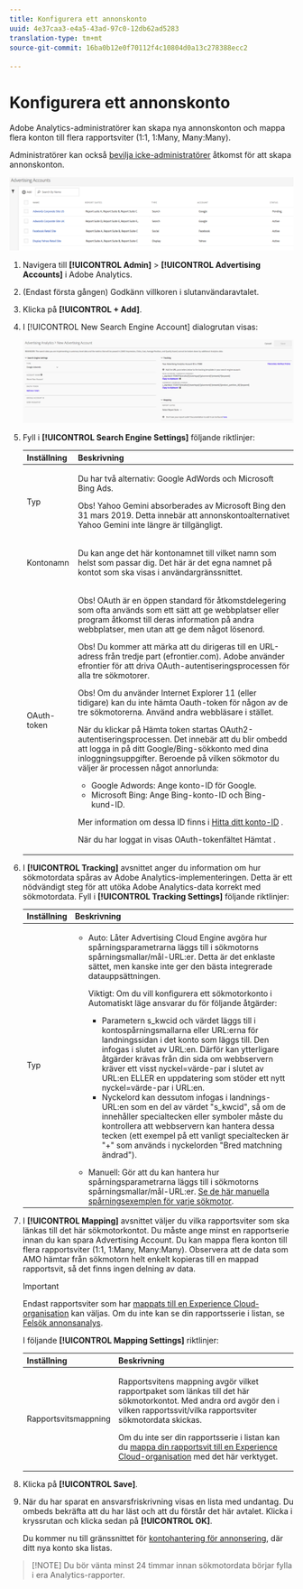 ```yaml
---
title: Konfigurera ett annonskonto
uuid: 4e37caa3-e4a5-43ad-97c0-12db62ad5283
translation-type: tm+mt
source-git-commit: 16ba0b12e0f70112f4c10804d0a13c278388ecc2

---
```



# Konfigurera ett annonskonto

Adobe Analytics-administratörer kan skapa nya annonskonton och mappa flera konton till flera rapportsviter (1:1, 1:Many, Many:Many).

Administratörer kan också [bevilja icke-administratörer](/help/integrate/c-advertising-analytics/overview.md#section_FCC58EB635954A32990D4E67B52B4369) åtkomst för att skapa annonskonton.

![](assets/aa_accounts.png)

1. Navigera till **[!UICONTROL Admin]** > **[!UICONTROL Advertising Accounts]** i Adobe Analytics.
1. (Endast första gången) Godkänn villkoren i slutanvändaravtalet.
1. Klicka på **[!UICONTROL + Add]**.
1. I [!UICONTROL New Search Engine Account] dialogrutan visas:

   ![](assets/aa_new_se_account.png)

1. Fyll i **[!UICONTROL Search Engine Settings]** följande riktlinjer:

   <table id="table_B3BE66B7D4C54766B8FFD2C6DCD657AF"> 
    <thead> 
      <tr> 
      <th colname="col1" class="entry"> Inställning </th> 
      <th colname="col2" class="entry"> Beskrivning </th> 
      </tr>
    </thead>
    <tbody> 
      <tr> 
      <td colname="col1"> <p>Typ </p> </td> 
      <td colname="col2"> <p>Du har två alternativ: Google AdWords och Microsoft Bing Ads. </p> <p>Obs! Yahoo Gemini absorberades av Microsoft Bing den 31 mars 2019. Detta innebär att annonskontoalternativet Yahoo Gemini inte längre är tillgängligt.  </p> </td> 
      </tr> 
      <tr> 
      <td colname="col1"> <p>Kontonamn </p> </td> 
      <td colname="col2"> <p>Du kan ange det här kontonamnet till vilket namn som helst som passar dig. Det här är det egna namnet på kontot som ska visas i användargränssnittet. </p> </td> 
      </tr> 
      <tr> 
      <td colname="col1"> <p>OAuth-token </p> </td> 
      <td colname="col2"> <p>Obs!  OAuth är en öppen standard för åtkomstdelegering som ofta används som ett sätt att ge webbplatser eller program åtkomst till deras information på andra webbplatser, men utan att ge dem något lösenord. </p> <p>Obs!  Du kommer att märka att du dirigeras till en URL-adress från tredje part (efrontier.com). Adobe använder efrontier för att driva OAuth-autentiseringsprocessen för alla tre sökmotorer. </p> <p>Obs!  Om du använder Internet Explorer 11 (eller tidigare) kan du inte hämta Oauth-token för någon av de tre sökmotorerna. Använd andra webbläsare i stället. </p> <p>När du klickar på<span class="uicontrol"> Hämta token</span> startas OAuth2-autentiseringsprocessen. Det innebär att du blir ombedd att logga in på ditt Google/Bing-sökkonto med dina inloggningsuppgifter. Beroende på vilken sökmotor du väljer är processen något annorlunda: </p> 
        <ul id="ul_FC9B5612F6554495B04C357CB0AB72EB"> 
        <li id="li_CD54231BFF134F83B3B5B14B34A0E1D2">Google Adwords: Ange konto-ID för Google. </li> 
        <li id="li_89B9D54BAA914E5DB2959B193489582E">Microsoft Bing: Ange Bing-konto-ID och Bing-kund-ID. </li> 
        </ul> <p>Mer information om dessa ID finns i <a href="/help/integrate/c-advertising-analytics/c-adanalytics-workflow/aa-locate-account-id.md"  > Hitta ditt konto-ID</a> . </p> <p>När du har loggat in visas OAuth-tokenfältet 
        <systemoutput>
          Hämtat
        </systemoutput>. </p> </td> 
      </tr> 
    </tbody> 
    </table>

1. I **[!UICONTROL Tracking]** avsnittet anger du information om hur sökmotordata spåras av Adobe Analytics-implementeringen. Detta är ett nödvändigt steg för att utöka Adobe Analytics-data korrekt med sökmotordata.
Fyll i **[!UICONTROL Tracking Settings]** följande riktlinjer:

   <table id="table_1AB4E31456E84ABF8209B02058259C4D"> 
    <thead> 
      <tr> 
      <th colname="col1" class="entry"> Inställning </th> 
      <th colname="col2" class="entry"> Beskrivning </th> 
      </tr>
    </thead>
    <tbody> 
      <tr> 
      <td colname="col1"> <p>Typ </p> </td> 
      <td colname="col2"> 
        <ul id="ul_1C5A0502A4984E57A08417A91CCD6FFE"> 
        <li id="li_5736E38286FF494ABDDC6E85281D7F2A"> <span class="uicontrol"> Auto</span>: Låter Advertising Cloud Engine avgöra hur spårningsparametrarna läggs till i sökmotorns spårningsmallar/mål-URL:er. Detta är det enklaste sättet, men kanske inte ger den bästa integrerade datauppsättningen. <p>Viktigt: Om du vill konfigurera ett sökmotorkonto i Automatiskt läge ansvarar du för följande åtgärder: 
          <ul id="ul_4FF9D1E3CC4E452BA339E0A725D29FEE"> 
            <li id="li_6F3A6D6259C0420CB7E6FD2C26A1B6E0">Parametern s_kwcid och värdet läggs till i kontospårningsmallarna eller URL:erna för landningssidan i det konto som läggs till. Den infogas i slutet av URL:en. Därför kan ytterligare åtgärder krävas från din sida om webbservern kräver ett visst nyckel=värde-par i slutet av URL:en ELLER en uppdatering som stöder ett nytt nyckel=värde-par i URL:en. </li> 
            <li id="li_A04D4AA31A934392808639E46C86573F">Nyckelord kan dessutom infogas i landnings-URL:en som en del av värdet "s_kwcid", så om de innehåller specialtecken eller symboler måste du kontrollera att webbservern kan hantera dessa tecken (ett exempel på ett vanligt specialtecken är "+" som används i nyckelorden "Bred matchning ändrad"). </li> 
          </ul> </p> </li> 
        <li id="li_EAA7A7CA1E584854A7EC1E43E13B63FE"><span class="uicontrol"> Manuell</span>: Gör att du kan hantera hur spårningsparametrarna läggs till i sökmotorns spårningsmallar/mål-URL:er. <a href="/help/integrate/c-advertising-analytics/c-adanalytics-workflow/aa-manual-vs-automatic-tracking.md"  > Se de här manuella spårningsexemplen för varje sökmotor</a>. </li> 
        </ul> </td> 
      </tr> 
    </tbody> 
    </table>

1. I **[!UICONTROL Mapping]** avsnittet väljer du vilka rapportsviter som ska länkas till det här sökmotorkontot. Du måste ange minst en rapportserie innan du kan spara Advertising Account. Du kan mappa flera konton till flera rapportsviter (1:1, 1:Many, Many:Many). Observera att de data som AMO hämtar från sökmotorn helt enkelt kopieras till en mappad rapportsvit, så det finns ingen delning av data.

   >[!IMPORTANT]
   >
   >Endast rapportsviter som har [mappats till en Experience Cloud-organisation](https://marketing.adobe.com/resources/help/en_US/mcloud/map-report-suite.html) kan väljas. Om du inte kan se din rapportsserie i listan, se [Felsök annonsanalys](/help/integrate/c-advertising-analytics/c-adanalytics-workflow/aa-troubleshooting.md).

   I följande **[!UICONTROL Mapping Settings]** riktlinjer:

   <table id="table_AF876DC40F97403882C0AA528BD204FF"> 
    <thead> 
      <tr> 
      <th colname="col1" class="entry"> Inställning </th> 
      <th colname="col2" class="entry"> Beskrivning </th> 
      </tr>
    </thead>
    <tbody> 
      <tr> 
      <td colname="col1"> <p>Rapportsvitsmappning </p> </td> 
      <td colname="col2"> <p>Rapportsvitens mappning avgör vilket rapportpaket som länkas till det här sökmotorkontot. Med andra ord avgör den i vilken rapportssvit/vilka rapportsviter sökmotordata skickas. </p> <p>Om du inte ser din rapportsserie i listan kan du <a href="https://marketing.adobe.com/resources/help/en_US/mcloud/map-report-suite.html"  > mappa din rapportsvit till en Experience Cloud-organisation</a> med det här verktyget. </p> </td> 
      </tr> 
    </tbody> 
    </table>

1. Klicka på **[!UICONTROL Save]**.
1. När du har sparat en ansvarsfriskrivning visas en lista med undantag. Du ombeds bekräfta att du har läst och att du förstår det här avtalet. Klicka i kryssrutan och klicka sedan på **[!UICONTROL OK]**.

   Du kommer nu till gränssnittet för [kontohantering för annonsering](/help/integrate/c-advertising-analytics/c-adanalytics-workflow/aa-manage-ad-accounts.md), där ditt nya konto ska listas.

> [!NOTE] Du bör vänta minst 24 timmar innan sökmotordata börjar fylla i era Analytics-rapporter.

